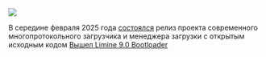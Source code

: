<!--2025-02-22 13:27:01-->
<div class="yb">
  <div class="rss smaller1 habr"><img src="https://habrastorage.org/getpro/habr/upload_files/d36/e16/428/d36e16428c90c4d2fca88f26393c6bea.png" /><p>В&nbsp;середине февраля 2025&nbsp;года <a href="https://limine-bootloader.org/" rel="noopener noreferrer nofollow">состоялся</a> релиз проекта современного многопротокольного загрузчика и менеджера загрузки с&nbsp;открытым исходным кодом <a... <br><a class="light" href="https://habr.com/ru/news/884886/?utm_source=habrahabr&utm_medium=rss&utm_campaign=884886">Вышел Limine 9.0 Bootloader</a></div>
</div>
